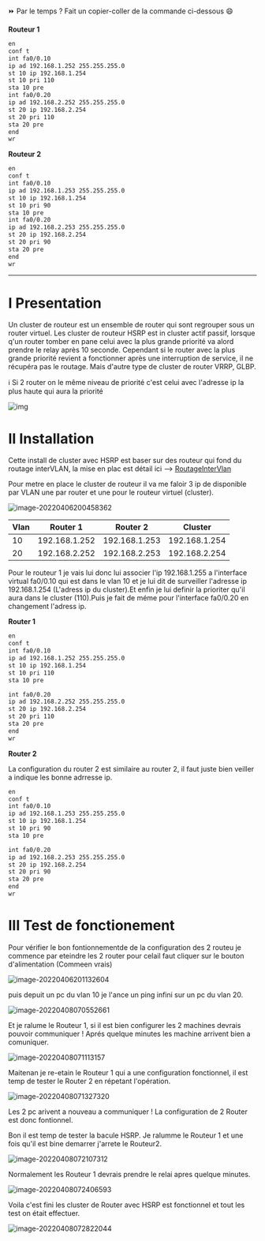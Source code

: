 ⏩ Par le temps ? Fait un copier-coller de la commande ci-dessous :smile:

**Routeur 1**

```bash
en
conf t
int fa0/0.10
ip ad 192.168.1.252 255.255.255.0
st 10 ip 192.168.1.254
st 10 pri 110
sta 10 pre
int fa0/0.20
ip ad 192.168.2.252 255.255.255.0
st 20 ip 192.168.2.254
st 20 pri 110
sta 20 pre
end
wr
```

**Routeur 2**

```bash
en
conf t
int fa0/0.10
ip ad 192.168.1.253 255.255.255.0
st 10 ip 192.168.1.254
st 10 pri 90
sta 10 pre
int fa0/0.20
ip ad 192.168.2.253 255.255.255.0
st 20 ip 192.168.2.254
st 20 pri 90
sta 20 pre
end
wr
```



---

# I Presentation

Un cluster de routeur est un ensemble de router qui sont regrouper sous un router virtuel. Les cluster de routeur HSRP est in cluster actif passif, lorsque q'un router tomber en pane celui avec la plus grande priorité va alord prendre le relay après 10 seconde.
Cependant si le router avec la plus grande priorité revient a fonctionner après une interruption de service, il ne récupéra pas le routage. Mais d'autre type de cluster de router VRRP, GLBP.

ℹ️ Si 2 router on le même niveau de priorité c'est celui avec l'adresse ip la plus haute qui aura la priorité

![img](https://formip.com/wp-content/uploads/2019/09/hsrp-vrrp-glbp-difference-2.png)

# II Installation

Cette install de cluster avec HSRP est baser sur des routeur qui fond du routage interVLAN, la mise en plac est détail ici --> [RoutageInterVlan](https://cossu.tech/routageintervlan)

Pour metre en place le cluster de routeur il va me faloir 3 ip de disponible par VLAN une par router et une pour le routeur virtuel (cluster).

![image-20220406200458362](/home/medaey/Documents/GitHub/Portfolio/src/Assets/markdown/clusterRouter.assets/image-20220406200458362.png)

| Vlan | Router 1      | Router 2      | Cluster       |
| ---- | ------------- | ------------- | ------------- |
| 10   | 192.168.1.252 | 192.168.1.253 | 192.168.1.254 |
| 20   | 192.168.2.252 | 192.168.2.253 | 192.168.2.254 |

Pour le routeur 1 je vais lui donc lui associer l'ip 192.168.1.255 a l'interface virtual fa0/0.10 qui est dans le vlan 10 et je lui dit de surveiller l'adresse ip 192.168.1.254 (L'adress ip du cluster).Et enfin je lui definir la prioriter qu'il aura dans le cluster (110).Puis je fait de méme pour l'interface fa0/0.20 en changement l'adress ip.

**Router 1**

```bash
en
conf t
int fa0/0.10
ip ad 192.168.1.252 255.255.255.0
st 10 ip 192.168.1.254
st 10 pri 110
sta 10 pre

int fa0/0.20
ip ad 192.168.2.252 255.255.255.0
st 20 ip 192.168.2.254
st 20 pri 110
sta 20 pre
end
wr
```



**Router 2**

La configuration du router 2 est similaire au router 2, il faut juste bien veiller a indique les bonne adrresse ip.

```bash
en
conf t
int fa0/0.10
ip ad 192.168.1.253 255.255.255.0
st 10 ip 192.168.1.254
st 10 pri 90
sta 10 pre

int fa0/0.20
ip ad 192.168.2.253 255.255.255.0
st 20 ip 192.168.2.254
st 20 pri 90
sta 20 pre
end
wr
```



# III Test de fonctionement

Pour vérifier le bon fontionnementde de la configuration des 2 routeu je commence par eteindre les 2 router pour celail faut cliquer sur le bouton d'alimentation (Commeen vrais) 

![image-20220406201132604](/home/medaey/Documents/GitHub/Portfolio/src/Assets/markdown/clusterRouter.assets/image-20220406201132604.png)

puis depuit un pc du vlan 10 je l'ance un ping infini sur un pc du vlan 20.

![image-20220408070552661](/home/medaey/Documents/GitHub/Portfolio/src/Assets/markdown/clusterRouter.assets/image-20220408070552661.png)

Et je ralume le Routeur 1, si il est bien configurer les 2 machines devrais pouvoir communiquer ! Aprés quelque minutes les machine arrivent bien a comuniquer.

![image-20220408071113157](/home/medaey/Documents/GitHub/Portfolio/src/Assets/markdown/clusterRouter.assets/image-20220408071113157.png)

Maitenan je re-etain le Routeur 1 qui a une configuration fonctionnel, il est temp de tester le Router 2 en répetant l'opération.

![image-20220408071327320](/home/medaey/Documents/GitHub/Portfolio/src/Assets/markdown/clusterRouter.assets/image-20220408071327320.png)

Les 2 pc arivent a nouveau a communiquer ! La configuration de 2 Router est donc fontionnel.

Bon il est temp de tester la bacule HSRP.
Je ralumme le Routeur 1 et une fois qu'il est bine demarrer j'arrete le Routeur2.

![image-20220408072107312](/home/medaey/Documents/GitHub/Portfolio/src/Assets/markdown/clusterRouter.assets/image-20220408072107312.png)



Normalement les Routeur 1 devrais prendre le relai apres quelque minutes.

![image-20220408072406593](/home/medaey/Documents/GitHub/Portfolio/src/Assets/markdown/clusterRouter.assets/image-20220408072406593.png)

Voila c'est fini les cluster de Router avec HSRP est fonctionnel et tout les test on était effectuer.

![image-20220408072822044](/home/medaey/Documents/GitHub/Portfolio/src/Assets/markdown/clusterRouter.assets/image-20220408072822044.png)
